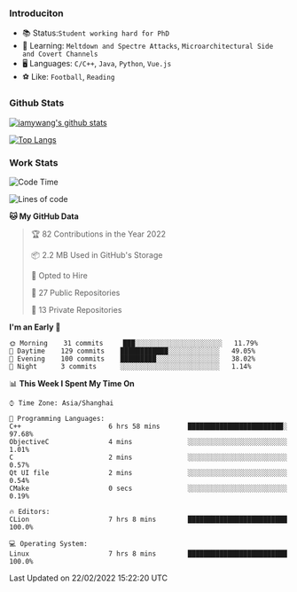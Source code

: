 ### Introduciton

- 📚 Status:`Student working hard for PhD`
- 🔎 Learning: `Meltdown and Spectre Attacks`, `Microarchitectural Side and Covert Channels`
- 🖥️ Languages: `C/C++`, `Java`, `Python`, `Vue.js`
- ⚽ Like: `Football`, `Reading`

### Github Stats

[![iamywang's github stats](https://github-readme-stats.vercel.app/api?username=iamywang&count_private=true&show_icons=true)]()

[![Top Langs](https://github-readme-stats.vercel.app/api/top-langs/?username=iamywang&layout=compact)]()

### Work Stats

<!--START_SECTION:waka-->
![Code Time](http://img.shields.io/badge/Code%20Time-109%20hrs%207%20mins-blue)

![Lines of code](https://img.shields.io/badge/From%20Hello%20World%20I%27ve%20Written-535%20Thousand%20lines%20of%20code-blue)

**🐱 My GitHub Data** 

> 🏆 82 Contributions in the Year 2022
 > 
> 📦 2.2 MB Used in GitHub's Storage 
 > 
> 💼 Opted to Hire
 > 
> 📜 27 Public Repositories 
 > 
> 🔑 13 Private Repositories  
 > 
**I'm an Early 🐤** 

```text
🌞 Morning    31 commits     ███░░░░░░░░░░░░░░░░░░░░░░   11.79% 
🌆 Daytime    129 commits    ████████████░░░░░░░░░░░░░   49.05% 
🌃 Evening    100 commits    █████████░░░░░░░░░░░░░░░░   38.02% 
🌙 Night      3 commits      ░░░░░░░░░░░░░░░░░░░░░░░░░   1.14%

```


📊 **This Week I Spent My Time On** 

```text
⌚︎ Time Zone: Asia/Shanghai

💬 Programming Languages: 
C++                      6 hrs 58 mins       ████████████████████████░   97.68% 
ObjectiveC               4 mins              ░░░░░░░░░░░░░░░░░░░░░░░░░   1.01% 
C                        2 mins              ░░░░░░░░░░░░░░░░░░░░░░░░░   0.57% 
Qt UI file               2 mins              ░░░░░░░░░░░░░░░░░░░░░░░░░   0.54% 
CMake                    0 secs              ░░░░░░░░░░░░░░░░░░░░░░░░░   0.19%

🔥 Editors: 
CLion                    7 hrs 8 mins        █████████████████████████   100.0%

💻 Operating System: 
Linux                    7 hrs 8 mins        █████████████████████████   100.0%

```


 Last Updated on 22/02/2022 15:22:20 UTC
<!--END_SECTION:waka-->
